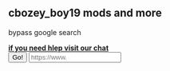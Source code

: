 ## cbozey_boy19 mods and more 
bypass google search 
<body>
<a href="https://cbozeyboy199.github.io/chat/" target=blank><b>if you need hlep visit our chat</b></a>
<div class="input-group">
   <span class="input-group-btn">
        <button class="btn btn-primary" id='go' type="button" onclick="makeFrame()" >Go!</button>
      </span>
		<input class="form-control" id="siteEntry" placeholder="https://www." data-toggle="tooltip">

	

	



